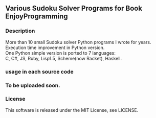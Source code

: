 ## Various Sudoku Solver Programs for Book EnjoyProgramming 
### Description  
 More than 10 small Sudoku solver Python programs I wrote for years.  
 Execution time improvement in Python version.  
 One Python simple version is ported to 7 languages:  
 C, C#, JS, Ruby, Lisp1.5, Scheme(now Racket), Haskell.   
### usage in each source code
### To be uploaded soon.    

### License  

 This software is released under the MIT License, see LICENSE.   
 
